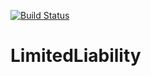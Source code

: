 [![Build Status](https://dev.azure.com/justinskiles/justinskiles/_apis/build/status/babelshift.LimitedLiability?branchName=master)](https://dev.azure.com/justinskiles/justinskiles/_build/latest?definitionId=7&branchName=master)

# LimitedLiability
